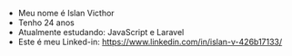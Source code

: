 - Meu nome é Islan Victhor
- Tenho 24 anos
- Atualmente estudando: JavaScript e Laravel
- Este é meu Linked-in: https://www.linkedin.com/in/islan-v-426b17133/
<!---
Islan42/Islan42 is a ✨ special ✨ repository because its `README.md` (this file) appears on your GitHub profile.
You can click the Preview link to take a look at your changes.
--->
